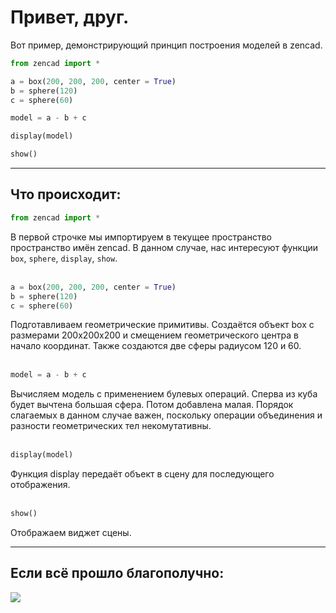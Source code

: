 # Привет, друг.

Вот пример, демонстрирующий принцип построения моделей в zencad.
```python
from zencad import *

a = box(200, 200, 200, center = True)
b = sphere(120)
c = sphere(60)

model = a - b + c

display(model)

show()
```

------------------
## Что происходит:
```python
from zencad import *
```
В первой строчке мы импортируем в текущее пространство пространство имён zencad. В данном случае, нас интересуют функции `box`, `sphere`, `display`, `show`.
</br>
</br>


```python
a = box(200, 200, 200, center = True)
b = sphere(120)
c = sphere(60)
```
Подготавливаем геометрические примитивы. Создаётся объект box с размерами 200x200x200 и смещением геометрического центра в начало координат. Также создаются две сферы радиусом 120 и 60.
</br>
</br>


```python
model = a - b + c
```
Вычисляем модель с применением булевых операций. Сперва из куба будет вычтена большая сфера. Потом добавлена малая. Порядок слагаемых в данном случае важен, поскольку операции объединения и разности геометрических тел некомутативны.
</br>
</br>


```python
display(model)
```
Функция display передаёт объект в сцену для последующего отображения.
</br>
</br>


```python
show()
```
Отображаем виджет сцены.

---------------------------
## Если всё прошло благополучно:
![](../images/helloworld.png)
